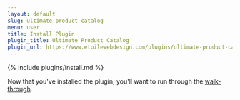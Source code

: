 ```yaml
---
layout: default
slug: ultimate-product-catalog
menu: user
title: Install Plugin
plugin_title: Ultimate Product Catalog
plugin_url: https://www.etoilewebdesign.com/plugins/ultimate-product-catalog/
---
```

{% include plugins/install.md %}

Now that you've installed the plugin, you'll want to run through the [walk-through](setup).
